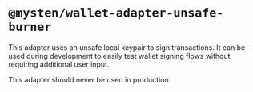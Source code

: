 # `@mysten/wallet-adapter-unsafe-burner`

This adapter uses an unsafe local keypair to sign transactions. It can be used during development to easily test wallet signing flows without requiring additional user input.

This adapter should never be used in production.
